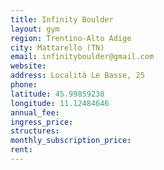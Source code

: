 ```yaml
---
title: Infinity Boulder
layout: gym
region: Trentino-Alto Adige
city: Mattarello (TN)
email: infinityboulder@gmail.com
website: 
address: Località Le Basse, 25
phone: 
latitude: 45.99859238
longitude: 11.12484646
annual_fee: 
ingress_price: 
structures: 
monthly_subscription_price: 
rent: 
---
```


